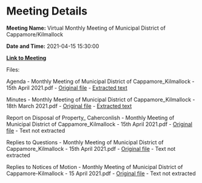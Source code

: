 # Meeting Details

**Meeting Name:** Virtual Monthly Meeting of Municipal District of Cappamore/Kilmallock

**Date and Time:** 2021-04-15 15:30:00

**[Link to Meeting](https://www.limerick.ie/council/whats-on/monthly-meeting-municipal-district-cappamore-kilmallock-69)**

Files: 

Agenda - Monthly Meeting of Municipal District of Cappamore_Kilmallock - 15th April 2021.pdf - [Original file](https://www.limerick.ie/sites/default/files/media/documents/2021-04/1.-agenda-15th-april-md-meeting-final.pdf) - [Extracted text](./Agenda%20-%C2%A0Monthly%20Meeting%20of%20Municipal%20District%20of%20Cappamore_Kilmallock%20-%2015th%20April%202021.md)

Minutes - Monthly Meeting of Municipal District of Cappamore_Kilmallock - 18th March 2021.pdf - [Original file](https://www.limerick.ie/sites/default/files/media/documents/2021-04/2.-minutes-of-18th-march-md-meeting.pdf) - [Extracted text](./Minutes%20-%20Monthly%20Meeting%20of%20Municipal%20District%20of%20Cappamore_Kilmallock%20-%2018th%20March%202021.md)

Report on Disposal of Property_ Caherconlish - Monthly Meeting of Municipal District of Cappamore_Kilmallock - 15th April 2021.pdf - [Original file](https://www.limerick.ie/sites/default/files/media/documents/2021-04/3-report-on-disposal-of-propertycappamore-kilmallock-report-caherconlish.pdf) - Text not extracted

Replies to Questions - Monthly Meeting of Municipal District of Cappamore_Kilmallock - 15th April 2021.pdf - [Original file](https://www.limerick.ie/sites/default/files/media/documents/2021-04/questions-for-april-meeting-of-cappamore-kilmallock-municipal-district-.pdf) - Text not extracted

Replies to Notices of Motion - Monthly Meeting of Municipal District of Cappamore-Kilmallock - 15 April 2021.pdf - [Original file](https://www.limerick.ie/sites/default/files/media/documents/2021-04/notices-of-motion-for-april-meeting-of-cappamore-kilmallock-municipal-district.pdf) - Text not extracted

